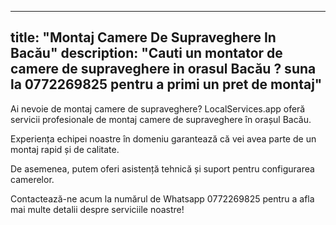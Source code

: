 
---
title: "Montaj Camere De Supraveghere In Bacău"
description: "Cauti un montator de camere de supraveghere in orasul Bacău ? suna la 0772269825 pentru a primi un pret de montaj"
---


Ai nevoie de montaj camere de supraveghere? 
LocalServices.app oferă servicii profesionale de montaj camere de supraveghere în orașul Bacău.

Experiența echipei noastre în domeniu garantează că vei avea parte de un montaj rapid și de calitate.

De asemenea, putem oferi asistență tehnică și suport pentru configurarea camerelor.

Contactează-ne acum la numărul de Whatsapp 0772269825 pentru a afla mai multe detalii despre serviciile noastre!
